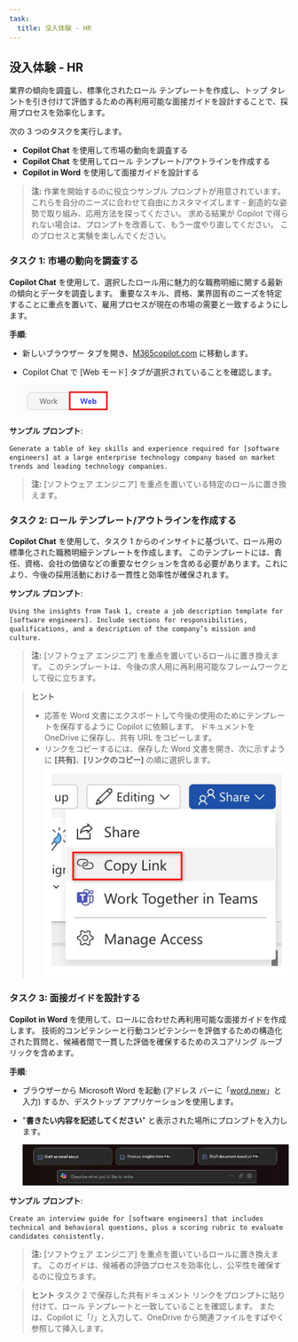 ```yaml
---
task:
  title: 没入体験 - HR
---
```


## 没入体験 - HR

業界の傾向を調査し、標準化されたロール テンプレートを作成し、トップ タレントを引き付けて評価するための再利用可能な面接ガイドを設計することで、採用プロセスを効率化します。

次の 3 つのタスクを実行します。

- **Copilot Chat** を使用して市場の動向を調査する
- **Copilot Chat** を使用してロール テンプレート/アウトラインを作成する
- **Copilot in Word** を使用して面接ガイドを設計する

> **注:** 作業を開始するのに役立つサンプル プロンプトが用意されています。 これらを自分のニーズに合わせて自由にカスタマイズします - 創造的な姿勢で取り組み、応用方法を探ってください。 求める結果が Copilot で得られない場合は、プロンプトを改善して、もう一度やり直してください。 このプロセスと実験を楽しんでください。

### タスク 1: 市場の動向を調査する

**Copilot Chat** を使用して、選択したロール用に魅力的な職務明細に関する最新の傾向とデータを調査します。 重要なスキル、資格、業界固有のニーズを特定することに重点を置いて、雇用プロセスが現在の市場の需要と一致するようにします。

**手順**:

- 新しいブラウザー タブを開き、[M365copilot.com](https://m365copilot.com/) に移動します。
- Copilot Chat で [Web モード] タブが選択されていることを確認します。

    ![[Web モード] タブを示すスクリーンショット。](../Prompts/Media/web-mode.png)

**サンプル プロンプト**:

```text
Generate a table of key skills and experience required for [software engineers] at a large enterprise technology company based on market trends and leading technology companies.
```

> **注:** [ソフトウェア エンジニア] を重点を置いている特定のロールに置き換えます。

### タスク 2: ロール テンプレート/アウトラインを作成する

**Copilot Chat** を使用して、タスク 1 からのインサイトに基づいて、ロール用の標準化された職務明細テンプレートを作成します。 このテンプレートには、責任、資格、会社の価値などの重要なセクションを含める必要があります。これにより、今後の採用活動における一貫性と効率性が確保されます。

**サンプル プロンプト**:

```text
Using the insights from Task 1, create a job description template for [software engineers]. Include sections for responsibilities, qualifications, and a description of the company’s mission and culture.
```

> **注:** [ソフトウェア エンジニア] を重点を置いているロールに置き換えます。 このテンプレートは、今後の求人用に再利用可能なフレームワークとして役に立ちます。

> **ヒント**  
>
> - 応答を Word 文書にエクスポートして今後の使用のためにテンプレートを保存するように Copilot に依頼します。 ドキュメントを OneDrive に保存し、共有 URL をコピーします。
> - リンクをコピーするには、保存した Word 文書を開き、次に示すように **[共有]**、**[リンクのコピー]** の順に選択します。  
> ![リンクの共有。](../Demos/Media/share-menu-with-copy-link-9fd1c60a.png)

### タスク 3: 面接ガイドを設計する

**Copilot in Word** を使用して、ロールに合わせた再利用可能な面接ガイドを作成します。 技術的コンピテンシーと行動コンピテンシーを評価するための構造化された質問と、候補者間で一貫した評価を確保するためのスコアリング ルーブリックを含めます。

**手順**:

- ブラウザーから Microsoft Word を起動 (アドレス バーに「[word.new](https://word.new)」と入力) するか、デスクトップ アプリケーションを使用します。
- "**書きたい内容を記述してください**" と表示された場所にプロンプトを入力します。

    ![Copilot in Word を示すスクリーンショット。](../Prompts/Media/draft-with-copilot.png)

**サンプル プロンプト**:

```text
Create an interview guide for [software engineers] that includes technical and behavioral questions, plus a scoring rubric to evaluate candidates consistently.
```

> **注:** [ソフトウェア エンジニア] を重点を置いているロールに置き換えます。 このガイドは、候補者の評価プロセスを効率化し、公平性を確保するのに役立ちます。

> **ヒント** タスク 2 で保存した共有ドキュメント リンクをプロンプトに貼り付けて、ロール テンプレートと一致していることを確認します。 または、Copilot に「/」と入力して、OneDrive から関連ファイルをすばやく参照して挿入します。
